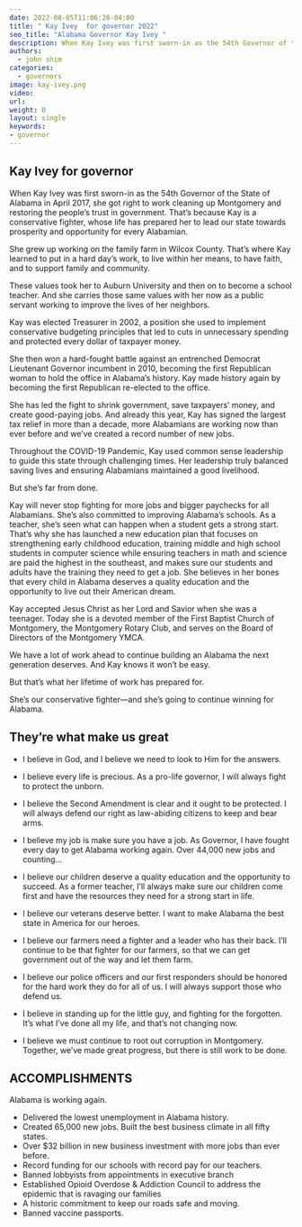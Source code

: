 ```yaml
---
date: 2022-08-05T11:06:28-04:00
title: " Kay Ivey  for governor 2022"
seo_title: "Alabama Governor Kay Ivey "
description: When Kay Ivey was first sworn-in as the 54th Governor of the State of Alabama in April 2017, she got right to work cleaning up Montgomery and restoring the people’s trust in government.
authors:
  - john shim
categories:
  - governors
image: kay-ivey.png
video:
url: 
weight: 0
layout: single
keywords:
- governor 
---
```

## Kay Ivey  for governor 
When Kay Ivey was first sworn-in as the 54th Governor of the State of Alabama in April 2017, she got right to work cleaning up Montgomery and restoring the people’s trust in government. That’s because Kay is a conservative fighter, whose life has prepared her to lead our state towards prosperity and opportunity for every Alabamian.

She grew up working on the family farm in Wilcox County. That’s where Kay learned to put in a hard day’s work, to live within her means, to have faith, and to support family and community.

These values took her to Auburn University and then on to become a school teacher. And she carries those same values with her now as a public servant working to improve the lives of her neighbors.

Kay was elected Treasurer in 2002, a position she used to implement conservative budgeting principles that led to cuts in unnecessary spending and protected every dollar of taxpayer money.

She then won a hard-fought battle against an entrenched Democrat Lieutenant Governor incumbent in 2010, becoming the first Republican woman to hold the office in Alabama’s history. Kay made history again by becoming the first Republican re-elected to the office.

She has led the fight to shrink government, save taxpayers’ money, and create good-paying jobs. And already this year, Kay has signed the largest tax relief in more than a decade, more Alabamians are working now than ever before and we’ve created a record number of new jobs.

Throughout the COVID-19 Pandemic, Kay used common sense leadership to guide this state through challenging times. Her leadership truly balanced saving lives and ensuring Alabamians maintained a good livelihood.

But she’s far from done.

Kay will never stop fighting for more jobs and bigger paychecks for all Alabamians. She’s also committed to improving Alabama’s schools. As a teacher, she’s seen what can happen when a student gets a strong start. That’s why she has launched a new education plan that focuses on strengthening early childhood education, training middle and high school students in computer science while ensuring teachers in math and science are paid the highest in the southeast, and makes sure our students and adults have the training they need to get a job. She believes in her bones that every child in Alabama deserves a quality education and the opportunity to live out their American dream.

Kay accepted Jesus Christ as her Lord and Savior when she was a teenager. Today she is a devoted member of the First Baptist Church of Montgomery, the Montgomery Rotary Club, and serves on the Board of Directors of the Montgomery YMCA.

We have a lot of work ahead to continue building an Alabama the next generation deserves. And Kay knows it won’t be easy.

But that’s what her lifetime of work has prepared for.

She’s our conservative fighter—and she’s going to continue winning for Alabama.

## They’re what make us great
- I believe in God, and I believe we need to look to Him for the answers.

- I believe every life is precious. As a pro-life governor, I will always fight to protect the unborn.

- I believe the Second Amendment is clear and it ought to be protected. I will always defend our right as law-abiding citizens to keep and bear arms.

- I believe my job is make sure you have a job. As Governor, I have fought every day to get Alabama working again. Over 44,000 new jobs and counting…

- I believe our children deserve a quality education and the opportunity to succeed. As a former teacher, I’ll always make sure our children come first and have the resources they need for a strong start in life.

- I believe our veterans deserve better. I want to make Alabama the best state in America for our heroes.

- I believe our farmers need a fighter and a leader who has their back. I’ll continue to be that fighter for our farmers, so that we can get government out of the way and let them farm.

- I believe our police officers and our first responders should be honored for the hard work they do for all of us. I will always support those who defend us.

- I believe in standing up for the little guy, and fighting for the forgotten. It’s what I’ve done all my life, and that’s not changing now.

- I believe we must continue to root out corruption in Montgomery. Together, we’ve made great progress, but there is still work to be done.

## ACCOMPLISHMENTS
Alabama is working again.
- Delivered the lowest unemployment in Alabama history.
- Created 65,000 new jobs. Built the best business climate in all fifty states.
- Over $32 billion in new business investment with more jobs than ever before.
- Record funding for our schools with record pay for our teachers.
- Banned lobbyists from appointments in executive branch
- Established Opioid Overdose & Addiction Council to address the epidemic that is ravaging our families
- A historic commitment to keep our roads safe and moving.
- Banned vaccine passports.